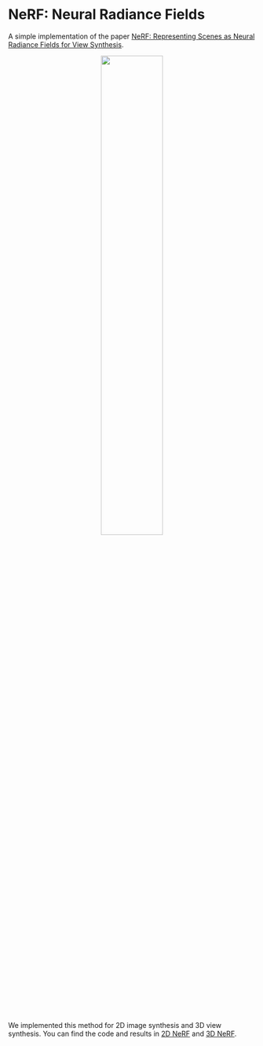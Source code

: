 # NeRF: Neural Radiance Fields

A simple implementation of the paper [NeRF: Representing Scenes as Neural Radiance Fields for View Synthesis](https://arxiv.org/abs/2003.08934).

<p align="center">
  <img width=50% src="00_NeRF/nerf.jpg"></img>
</p>

We implemented this method for 2D image synthesis and 3D view synthesis. You can find the code and results in [2D NeRF](00_NeRF/NeRF2D.ipynb) and [3D NeRF](00_NeRF/NeRF.ipynb).
